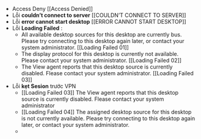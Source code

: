 - Access Deny [[Access Denied]]
- Lỗi **couldn’t connect to server** [[COULDN’T CONNECT TO SERVER]]
- Lỗi **error cannot start desktop** [[ERROR CANNOT START DESKTOP]]
- Lỗi **Loading Failed** :
	- All available desktop sources for this desktop are currently bus. Please try connecting to this desktop again later, or contact your system administrator. [[Loading Failed 01]]
	- The display protocol for this desktop is currently not available. Please contact your system administrator. [[Loading Failed 02]]
	- The View agent reports that this desktop source is currently disabled. Flease contact your system administrator. [[Loading Failed 03]]
- Lỗi **kẹt Sesion** trước VPN 
	- [[Loading Failed 03]] The View agent reports that this desktop source is currently disabled. Flease contact your system administrator
	- [[Loading Failed 04]] The assigned desktop source for this desktop is not currently available. Please try connecting to this desktop again later, or contact your system administrator.
	- 